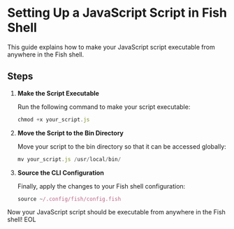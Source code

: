 # Setting Up a JavaScript Script in Fish Shell

This guide explains how to make your JavaScript script executable from anywhere in the Fish shell.

## Steps

1. **Make the Script Executable**

   Run the following command to make your script executable:

   ```javascript
   chmod +x your_script.js
   ```

2. **Move the Script to the Bin Directory**

   Move your script to the bin directory so that it can be accessed globally:

   ```javascript
   mv your_script.js /usr/local/bin/
    ```

3. **Source the CLI Configuration**

   Finally, apply the changes to your Fish shell configuration:

   ```javascript
   source ~/.config/fish/config.fish
   ```

Now your JavaScript script should be executable from anywhere in the Fish shell!
EOL
